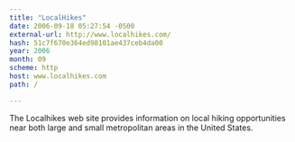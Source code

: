 ```yaml
---
title: "LocalHikes"
date: 2006-09-18 05:27:54 -0500
external-url: http://www.localhikes.com/
hash: 51c7f670e364ed98101ae437ceb4da00
year: 2006
month: 09
scheme: http
host: www.localhikes.com
path: /

---
```


The Localhikes web site provides information on local hiking opportunities near both large and small metropolitan areas in the United States.
